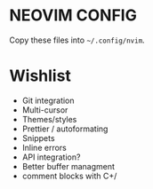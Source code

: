 # NEOVIM CONFIG

Copy these files into `~/.config/nvim`.

# Wishlist

- Git integration
- Multi-cursor
- Themes/styles
- Prettier / autoformating
- Snippets
- Inline errors
- API integration?
- Better buffer managment
- comment blocks with C+/

